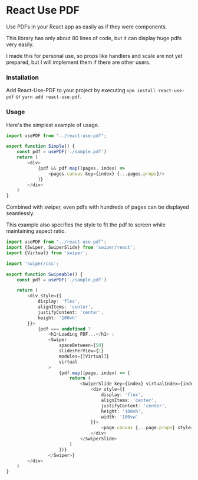 # React Use PDF

Use PDFs in your React app as easily as if they were components.

This library has only about 80 lines of code, but it can display huge pdfs very easily.

I made this for personal use, so props like handlers and scale are not yet prepared, but I will implement them if there
are other users.

### Installation

Add React-Use-PDF to your project by executing `npm install react-use-pdf` or `yarn add react-use-pdf`.

### Usage

Here's the simplest example of usage.

```typescript jsx
import usePDF from "../react-use-pdf";

export function Simple() {
    const pdf = usePDF('./sample.pdf')
    return (
        <div>
            {pdf && pdf.map((pages, index) =>
                <pages.canvas key={index} {...pages.props}/>
            )}
        </div>
    )
}
```

Combined with swiper, even pdfs with hundreds of pages can be displayed seamlessly.

This example also specifies the style to fit the pdf to screen while maintaining aspect ratio.

```typescript jsx
import usePDF from "../react-use-pdf";
import {Swiper, SwiperSlide} from 'swiper/react';
import {Virtual} from 'swiper';

import 'swiper/css';

export function Swipeable() {
    const pdf = usePDF('./sample.pdf')

    return (
        <div style={{
            display: 'flex',
            alignItems: 'center',
            justifyContent: 'center',
            height: '100vh'
        }}>
            {pdf === undefined ?
                <h1>Loading PDF...</h1> :
                <Swiper
                    spaceBetween={50}
                    slidesPerView={1}
                    modules={[Virtual]}
                    virtual
                >
                    {pdf.map((page, index) => {
                        return (
                            <SwiperSlide key={index} virtualIndex={index}>
                                <div style={{
                                    display: 'flex',
                                    alignItems: 'center',
                                    justifyContent: 'center',
                                    height: '100vh',
                                    width: '100vw'
                                }}>
                                    <page.canvas {...page.props} style={{maxHeight: '100%', maxWidth: '100%'}}/>
                                </div>
                            </SwiperSlide>
                        )
                    })}
                </Swiper>}
        </div>
    )
}
```
